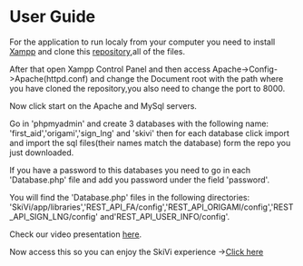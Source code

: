  # User Guide

For the application to run localy from your computer you need to install [Xampp](https://www.apachefriends.org/ro/download.html) and clone this
 [repository](https://github.com/Serithipithy/SkiVI-Skill-Virtual-Instructor-),all of the files. 
 
After that open Xampp Control Panel and then access Apache->Config->Apache(httpd.conf) and change the
Document root with the path where you have cloned the repository,you also need to change the port to 8000.


Now click start on the Apache and MySql servers.


Go in 'phpmyadmin' and create 3 databases with the following name: 'first_aid','origami','sign_lng' and 'skivi'
then for each database click import and import the sql files(their names match the database) form the repo you just downloaded.


If you have a password to this databases you need to go in each 'Database.php' file and add you password under the field 'password'.


You will find the 'Database.php' files in the following directories: 'SkiVi/app/libraries','REST_API_FA/config','REST_API_ORIGAMI/config','REST_API_SIGN_LNG/config' and'REST_API_USER_INFO/config'.

Check our video presentation [here](https://www.youtube.com/watch?v=d3jXi67qESo).

Now access this so you can enjoy the SkiVi experience ->[Click here](http://localhost:8000/SkiVi/pages/index)
